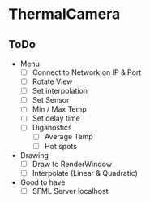 # ThermalCamera

## ToDo

- Menu
    - [ ] Connect to Network on IP & Port
    - [ ] Rotate View
    - [ ] Set interpolation
    - [ ] Set Sensor
    - [ ] Min / Max Temp
    - [ ] Set delay time
    - [ ] Diganostics
        - [ ] Average Temp
        - [ ] Hot spots
- Drawing
    - [ ] Draw to RenderWindow
    - [ ] Interpolate (Linear & Quadratic)

- Good to have
    - [ ] SFML Server localhost
